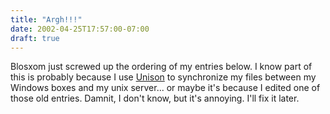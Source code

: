 ```yaml
---
title: "Argh!!!"
date: 2002-04-25T17:57:00-07:00
draft: true
---
```

Blosxom just screwed up the ordering of my entries below. I know part of this is probably because I use [Unison](https://web.archive.org/web/20030803121737/http://www.cis.upenn.edu/~bcpierce/unison/) to synchronize my files between my Windows boxes and my unix server... or maybe it's because I edited one of those old entries. Damnit, I don't know, but it's annoying. I'll fix it later.
